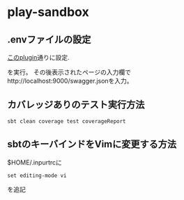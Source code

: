 # play-sandbox
## .envファイルの設定
[このplugin](https://github.com/mefellows/sbt-dotenv)通りに設定.


を実行。
その後表示されたページの入力欄でhttp://localhost:9000/swagger.jsonを入力。

## カバレッジありのテスト実行方法
```shell script
sbt clean coverage test coverageReport
```

## sbtのキーバインドをVimに変更する方法
$HOME/.inpurtrcに
```
set editing-mode vi
```
を追記
